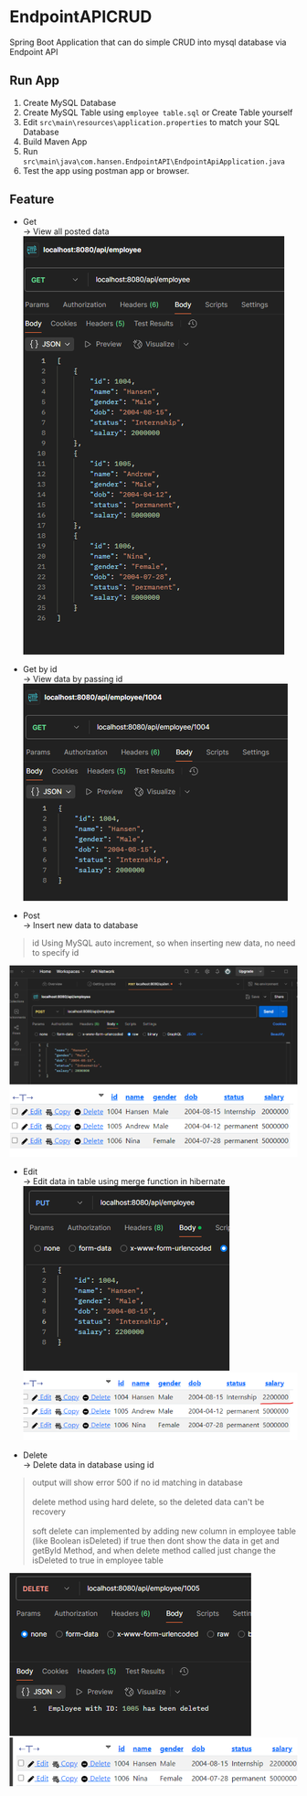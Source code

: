 # EndpointAPICRUD
Spring Boot Application that can do simple CRUD into mysql database via Endpoint API

## Run App
1. Create MySQL Database
2. Create MySQL Table using `employee table.sql` or Create Table yourself
3. Edit `src\main\resources\application.properties` to match your SQL Database
4. Build Maven App
5. Run `src\main\java\com.hansen.EndpointAPI\EndpointApiApplication.java`
6. Test the app using postman app or browser.

## Feature
- Get <br />
-> View all posted data <br />
![get](.mdImage/get.png)

- Get by id <br />
-> View data by passing id <br />
![getById](.mdImage/getById.png)

- Post <br />
-> Insert new data to database <br />
> id Using MySQL auto increment, so when inserting new data, no need to specify id </br>

![post method](.mdImage/post.png) <br />
![database](.mdImage/database.png)

- Edit <br />
-> Edit data in table using merge function in hibernate <br />
![put](.mdImage/put.png) <br />
![put](.mdImage/databaseAfterEdit.png)


- Delete <br />
-> Delete data in database using id
> output will show error 500 if no id matching in database </br></br>
> delete method using hard delete, so the deleted data can't be recovery </br></br>
> soft delete can implemented by adding new column in employee table (like Boolean isDeleted) if true then dont show the data in get and getById Method, and when delete method called just change the isDeleted to true in employee table <br />

![delete](.mdImage/delete.png)
![delete](.mdImage/databaseAfterDelete.png)
